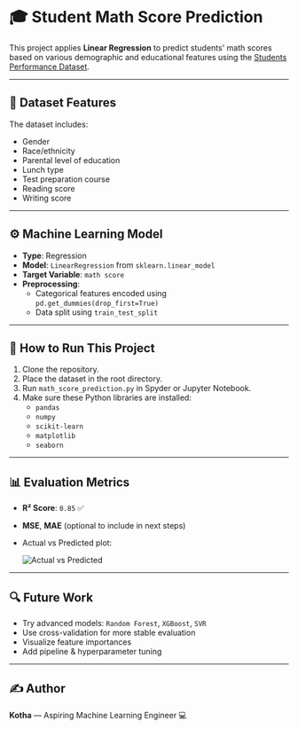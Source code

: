 # 🎓 Student Math Score Prediction

This project applies **Linear Regression** to predict students' math scores based on various demographic and educational features using the [Students Performance Dataset](https://www.kaggle.com/datasets/spscientist/students-performance-in-exams).

---

## 📁 Dataset Features
The dataset includes:
- Gender
- Race/ethnicity
- Parental level of education
- Lunch type
- Test preparation course
- Reading score
- Writing score

---

## ⚙️ Machine Learning Model
- **Type**: Regression
- **Model**: `LinearRegression` from `sklearn.linear_model`
- **Target Variable**: `math score`
- **Preprocessing**:
  - Categorical features encoded using `pd.get_dummies(drop_first=True)`
  - Data split using `train_test_split`

---

## 🧪 How to Run This Project
1. Clone the repository.
2. Place the dataset in the root directory.
3. Run `math_score_prediction.py` in Spyder or Jupyter Notebook.
4. Make sure these Python libraries are installed:
   - `pandas`
   - `numpy`
   - `scikit-learn`
   - `matplotlib`
   - `seaborn`

---

## 📊 Evaluation Metrics
- **R² Score**: `0.85` ✅
- **MSE**, **MAE** (optional to include in next steps)
- Actual vs Predicted plot:
  
  ![Actual vs Predicted](b97588c1-fca2-44b8-8187-4f91bf6a9296.png)

---

## 🔍 Future Work
- Try advanced models: `Random Forest`, `XGBoost`, `SVR`
- Use cross-validation for more stable evaluation
- Visualize feature importances
- Add pipeline & hyperparameter tuning

---


## ✍️ Author
**Kotha** — Aspiring Machine Learning Engineer 💻  
